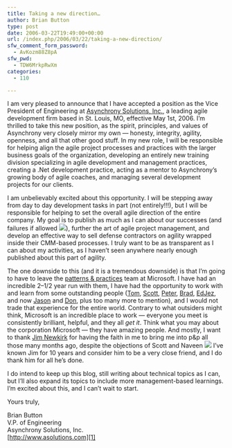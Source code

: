 ```yaml
---
title: Taking a new direction…
author: Brian Button
type: post
date: 2006-03-22T19:49:00+00:00
url: /index.php/2006/03/22/taking-a-new-direction/
sfw_comment_form_password:
  - AvKozm88Z8pA
sfw_pwd:
  - TDW6MrkpRwXm
categories:
  - 110

---
```

I am very pleased to announce that I have accepted a position as the Vice President of Engineering&nbsp;at [Asynchrony Solutions, Inc.][1], a leading agile development firm&nbsp;based in St. Louis, MO, effective May 1st, 2006. I&rsquo;m thrilled to take this new position, as the spirit, principles, and values of Asynchrony very closely mirror my own &mdash; honesty, integrity, agility, openness, and all that other good stuff. In my new role, I will be responsible for&nbsp;helping align the agile project processes and practices with the larger business goals of the organization, developing an entirely new training division specializing in agile development and management practices, creating a .Net development practice, acting as a mentor to Asynchrony&rsquo;s growing body of agile coaches, and managing several development projects for our clients.

I am unbelievably excited about this opportunity. I will be stepping away from day to day development tasks in part (not entirely!!!), but&nbsp;I will be responsible for helping to set the overall agile direction of the entire company. My goal is to publish as much as I can about our successes (and failures if allowed ![][2]), further the art of agile project management, and develop an effective way to sell defense contractors on agility wrapped inside their CMM-based processes. I truly want to be as transparent as I can about my activities, as I haven&rsquo;t seen anywhere nearly enough published about this part of agility.

The one downside to this (and it is a tremendous downside) is that I&rsquo;m going to have to leave the [patterns & practices][3] team at Microsoft. I have had an incredible 2&ndash;1/2 year run with them, I have had the opportunity to work with and learn from some outstanding people ([Tom][4], [Scott][5], [Peter][6], [Brad][7], [EdJez][8], and now [Jason][9] and [Don][10], plus too many more to mention), and I would not trade that experience for the entire world. Contrary to what outsiders might think, Microsoft is an incredible place to work &mdash; everyone you meet is consistently brilliant, helpful, and they all _get it_. Think what you may about the corporation Microsoft &mdash; they have amazing people. And mostly, I want to thank [Jim Newkirk][11] for having the faith in me to bring me into p&p all those many months ago, despite the objections of Scott and Naveen&nbsp;![][2]&nbsp;I&rsquo;ve known Jim for 10 years and consider him to be a very close friend, and I do thank him for all he&rsquo;s done.

I do intend to keep up this blog, still writing about technical topics as I can, but I&rsquo;ll also expand its topics to include more management-based learnings. I&rsquo;m excited about this, and I can&rsquo;t wait to start.

Yours truly,

Brian Button  
V.P. of Engineering  
Asynchrony Solutions, Inc.  
[http://www.asolutions.com][1]

 [1]: http://www.asolutions.com/
 [2]: http://www.agilestl.com/private/blog/smile1.gif
 [3]: http://www.microsoft.com/practices
 [4]: http://blogs.msdn.com/tomholl
 [5]: http://blogs.msdn.com/scottdensmore
 [6]: http://www.peterprovost.org/
 [7]: http://www.agileprogrammer.com/dotnetguy
 [8]: http://blogs.msdn.com/edjez
 [9]: http://blogs.msdn.com/jasonhogg
 [10]: http://blogs.msdn.com/donsmith
 [11]: http://blogs.msdn.com/jamesnewkirk